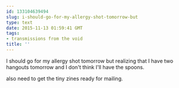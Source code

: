 ```yaml
---
id: 133104639494
slug: i-should-go-for-my-allergy-shot-tomorrow-but
type: text
date: 2015-11-13 01:59:41 GMT
tags:
- transmissions from the void
title: ''
---
```

I should go for my allergy shot tomorrow but realizing that I have two hangouts tomorrow and I don't think I'll have the spoons.

also need to get the tiny zines ready for mailing.